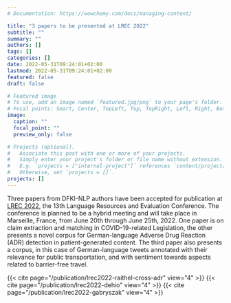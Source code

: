 ```yaml
---
# Documentation: https://wowchemy.com/docs/managing-content/

title: "3 papers to be presented at LREC 2022"
subtitle: ""
summary: ""
authors: []
tags: []
categories: []
date: 2022-05-31T09:24:01+02:00
lastmod: 2022-05-31T09:24:01+02:00
featured: false
draft: false

# Featured image
# To use, add an image named `featured.jpg/png` to your page's folder.
# Focal points: Smart, Center, TopLeft, Top, TopRight, Left, Right, BottomLeft, Bottom, BottomRight.
image:
  caption: ""
  focal_point: ""
  preview_only: false

# Projects (optional).
#   Associate this post with one or more of your projects.
#   Simply enter your project's folder or file name without extension.
#   E.g. `projects = ["internal-project"]` references `content/project/deep-learning/index.md`.
#   Otherwise, set `projects = []`.
projects: []
---
```


Three papers from DFKI-NLP authors have been accepted for publication at [LREC 2022](https://lrec2022.lrec-conf.org/en/), the 13th Language Resources and Evaluation Conference. The conference is planned to be a hybrid meeting and will take place in Marseille, France, from June 20th through June 25th, 2022. One paper is on claim extraction and matching in COVID-19-related Legislation, the other presents a novel corpus for German-language Adverse Drug Reaction (ADR) detection in patient-generated content. The third paper also presents a corpus, in this case of German-language tweets annotated with their relevance for public transportation, and with sentiment towards aspects related to barrier-free travel.

{{< cite page="/publication/lrec2022-raithel-cross-adr" view="4" >}}
{{< cite page="/publication/lrec2022-dehio" view="4" >}}
{{< cite page="/publication/lrec2022-gabryszak" view="4" >}}
